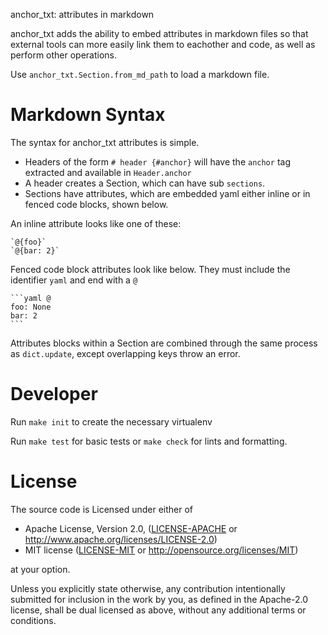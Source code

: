 anchor_txt: attributes in markdown

anchor_txt adds the ability to embed attributes in markdown files so that external
tools can more easily link them to eachother and code, as well as perform
other operations.

Use ``anchor_txt.Section.from_md_path`` to load a markdown file.

# Markdown Syntax
The syntax for anchor_txt attributes is simple.

- Headers of the form `# header {#anchor}` will have the `anchor` tag extracted and available
  in `Header.anchor`
- A header creates a Section, which can have sub `sections`.
- Sections have attributes, which are embedded yaml either inline or in fenced
  code blocks, shown below.

An inline attribute looks like one of these:
```
`@{foo}`
`@{bar: 2}`
```

Fenced code block attributes look like below. They must include the identifier
`yaml` and end with a `@`

    ```yaml @
    foo: None
    bar: 2
    ```

Attributes blocks within a Section are combined through the same process as
`dict.update`, except overlapping keys throw an error.

# Developer
Run `make init` to create the necessary virtualenv

Run `make test` for basic tests or `make check` for lints and formatting.


# License

The source code is Licensed under either of

* Apache License, Version 2.0, ([LICENSE-APACHE](LICENSE-APACHE) or
  http://www.apache.org/licenses/LICENSE-2.0)
* MIT license ([LICENSE-MIT](LICENSE-MIT) or
  http://opensource.org/licenses/MIT)

at your option.

Unless you explicitly state otherwise, any contribution intentionally submitted
for inclusion in the work by you, as defined in the Apache-2.0 license, shall
be dual licensed as above, without any additional terms or conditions.
